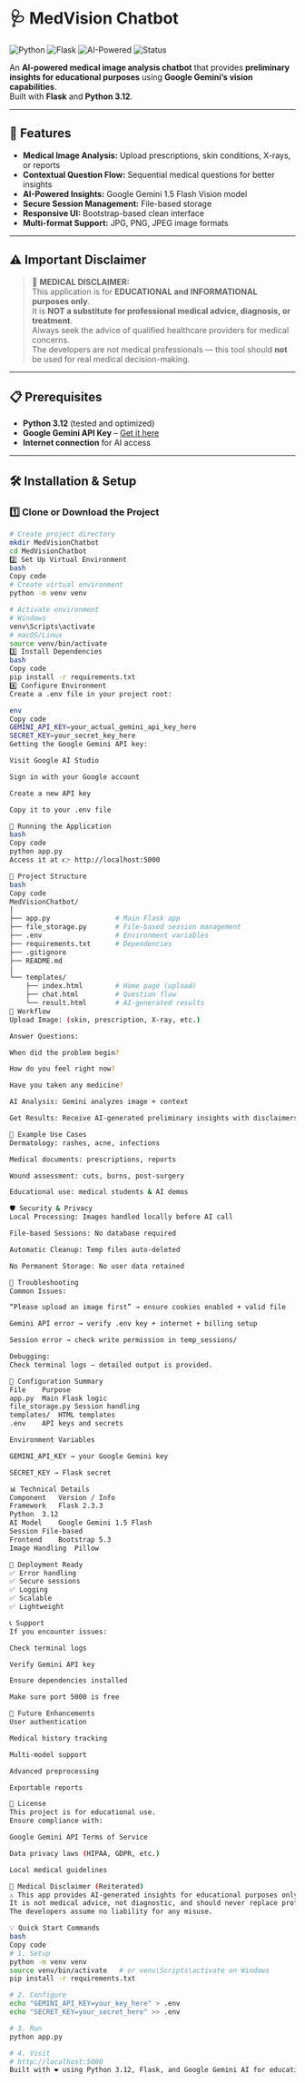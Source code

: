 # 🩺 MedVision Chatbot

![Python](https://img.shields.io/badge/Python-3.12-blue)
![Flask](https://img.shields.io/badge/Flask-2.3.3-lightgrey)
![AI-Powered](https://img.shields.io/badge/AI--Powered-Google%20Gemini-orange)
![Status](https://img.shields.io/badge/Status-Functional-brightgreen)

An **AI-powered medical image analysis chatbot** that provides **preliminary insights for educational purposes** using **Google Gemini’s vision capabilities**.  
Built with **Flask** and **Python 3.12**.

---

## 🚀 Features

- **Medical Image Analysis:** Upload prescriptions, skin conditions, X-rays, or reports  
- **Contextual Question Flow:** Sequential medical questions for better insights  
- **AI-Powered Insights:** Google Gemini 1.5 Flash Vision model  
- **Secure Session Management:** File-based storage  
- **Responsive UI:** Bootstrap-based clean interface  
- **Multi-format Support:** JPG, PNG, JPEG image formats  

---

## ⚠️ Important Disclaimer

> 🚨 **MEDICAL DISCLAIMER:**  
> This application is for **EDUCATIONAL and INFORMATIONAL purposes only**.  
> It is **NOT a substitute for professional medical advice, diagnosis, or treatment**.  
> Always seek the advice of qualified healthcare providers for medical concerns.  
> The developers are not medical professionals — this tool should **not** be used for real medical decision-making.

---

## 📋 Prerequisites

- **Python 3.12** (tested and optimized)  
- **Google Gemini API Key** – [Get it here](https://makersuite.google.com/app/apikey)  
- **Internet connection** for AI access  

---

## 🛠️ Installation & Setup

### 1️⃣ Clone or Download the Project
```bash
# Create project directory
mkdir MedVisionChatbot
cd MedVisionChatbot
2️⃣ Set Up Virtual Environment
bash
Copy code
# Create virtual environment
python -m venv venv

# Activate environment
# Windows
venv\Scripts\activate
# macOS/Linux
source venv/bin/activate
3️⃣ Install Dependencies
bash
Copy code
pip install -r requirements.txt
4️⃣ Configure Environment
Create a .env file in your project root:

env
Copy code
GEMINI_API_KEY=your_actual_gemini_api_key_here
SECRET_KEY=your_secret_key_here
Getting the Google Gemini API key:

Visit Google AI Studio

Sign in with your Google account

Create a new API key

Copy it to your .env file

🏃 Running the Application
bash
Copy code
python app.py
Access it at 👉 http://localhost:5000

📁 Project Structure
bash
Copy code
MedVisionChatbot/
│
├── app.py                # Main Flask app
├── file_storage.py       # File-based session management
├── .env                  # Environment variables
├── requirements.txt      # Dependencies
├── .gitignore
├── README.md
│
└── templates/
    ├── index.html        # Home page (upload)
    ├── chat.html         # Question flow
    └── result.html       # AI-generated results
🔄 Workflow
Upload Image: (skin, prescription, X-ray, etc.)

Answer Questions:

When did the problem begin?

How do you feel right now?

Have you taken any medicine?

AI Analysis: Gemini analyzes image + context

Get Results: Receive AI-generated preliminary insights with disclaimers

🎯 Example Use Cases
Dermatology: rashes, acne, infections

Medical documents: prescriptions, reports

Wound assessment: cuts, burns, post-surgery

Educational use: medical students & AI demos

🛡️ Security & Privacy
Local Processing: Images handled locally before AI call

File-based Sessions: No database required

Automatic Cleanup: Temp files auto-deleted

No Permanent Storage: No user data retained

🐛 Troubleshooting
Common Issues:

“Please upload an image first” → ensure cookies enabled + valid file

Gemini API error → verify .env key + internet + billing setup

Session error → check write permission in temp_sessions/

Debugging:
Check terminal logs — detailed output is provided.

🔧 Configuration Summary
File	Purpose
app.py	Main Flask logic
file_storage.py	Session handling
templates/	HTML templates
.env	API keys and secrets

Environment Variables

GEMINI_API_KEY → your Google Gemini key

SECRET_KEY → Flask secret

📊 Technical Details
Component	Version / Info
Framework	Flask 2.3.3
Python	3.12
AI Model	Google Gemini 1.5 Flash
Session	File-based
Frontend	Bootstrap 5.3
Image Handling	Pillow

🚀 Deployment Ready
✅ Error handling
✅ Secure sessions
✅ Logging
✅ Scalable
✅ Lightweight

📞 Support
If you encounter issues:

Check terminal logs

Verify Gemini API key

Ensure dependencies installed

Make sure port 5000 is free

🌟 Future Enhancements
User authentication

Medical history tracking

Multi-model support

Advanced preprocessing

Exportable reports

📄 License
This project is for educational use.
Ensure compliance with:

Google Gemini API Terms of Service

Data privacy laws (HIPAA, GDPR, etc.)

Local medical guidelines

🏥 Medical Disclaimer (Reiterated)
⚠️ This app provides AI-generated insights for educational purposes only.
It is not medical advice, not diagnostic, and should never replace professional healthcare consultation.
The developers assume no liability for any misuse.

💡 Quick Start Commands
bash
Copy code
# 1. Setup
python -m venv venv
source venv/bin/activate   # or venv\Scripts\activate on Windows
pip install -r requirements.txt

# 2. Configure
echo "GEMINI_API_KEY=your_key_here" > .env
echo "SECRET_KEY=your_secret_here" >> .env

# 3. Run
python app.py

# 4. Visit
# http://localhost:5000
Built with ❤️ using Python 3.12, Flask, and Google Gemini AI for educational purposes.